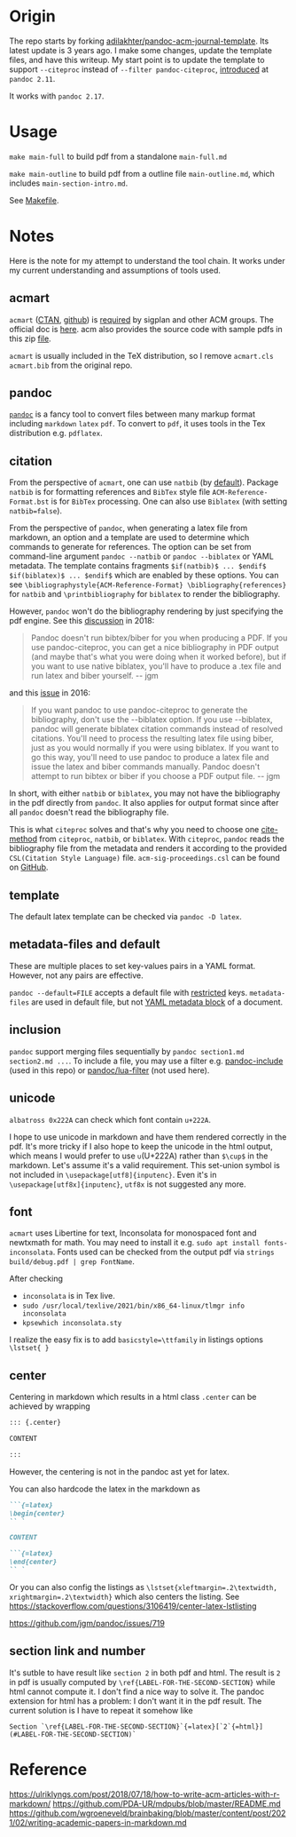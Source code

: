 # Origin

The repo starts by forking [adilakhter/pandoc-acm-journal-template](https://github.com/adilakhter/pandoc-acm-journal-template). Its latest update is 3 years ago. I make some changes, update the template files, and have this writeup. My start point is to update the template to support `--citeproc` instead of `--filter pandoc-citeproc`, [introduced](https://github.com/jgm/pandoc/blob/master/changelog.md#pandoc-211-2020-10-11) at `pandoc 2.11`.

It works with `pandoc 2.17`. 

# Usage

`make main-full` to build pdf from a standalone `main-full.md`

`make main-outline` to build pdf from a outline file `main-outline.md`, which includes `main-section-intro.md`.

See [Makefile](./Makefile).

# Notes

Here is the note for my attempt to understand the tool chain. It works under my current understanding and assumptions of tools used.

## acmart

`acmart` ([CTAN](https://ctan.org/pkg/acmart?lang=en), [github](https://github.com/borisveytsman/acmart)) is [required](https://www.sigplan.org/Resources/Author/) by sigplan and other ACM groups. The official doc is [here](https://www.acm.org/binaries/content/assets/publications/consolidated-tex-template/acmart.pdf). acm also provides the source code with sample pdfs in this zip [file](https://www-acm-org.proxy1.library.jhu.edu/binaries/content/assets/publications/consolidated-tex-template/acmart-primary.zip).

`acmart` is usually included in the TeX distribution, so I remove `acmart.cls` `acmart.bib` from the original repo.

## pandoc

[`pandoc`](https://pandoc.org/) is a fancy tool to convert files between many markup format including `markdown` `latex` `pdf`. To convert to `pdf`, it uses tools in the Tex distribution e.g. `pdflatex`.

## citation

From the perspective of `acmart`, one can use `natbib` (by [default](https://github.com/borisveytsman/acmart/blob/0fc7666839026f055eff3432eb3953c7c1a0624d/acmart.dtx?_pjax=%23js-repo-pjax-container%3Afirst-of-type%2C%20div%5Bitemtype%3D%22http%3A%2F%2Fschema.org%2FSoftwareSourceCode%22%5D%20main%3Afirst-of-type%2C%20%5Bdata-pjax-container%5D%3Afirst-of-type#L1420)). Package `natbib` is for formatting references and `BibTex` style file `ACM-Reference-Format.bst` is for `BibTex` processing. One can also use `Biblatex` (with setting `natbib=false`).

From the perspective of `pandoc`, when generating a latex file from markdown, an option and a template are used to determine which commands to generate for references. The option can be set from command-line argument `pandoc --natbib` or `pandoc --biblatex` or YAML metadata. The template contains fragments `$if(natbib)$ ... $endif$` `$if(biblatex)$ ... $endif$` which are enabled by these options. You can see `\bibliographystyle{ACM-Reference-Format} \bibliography{references}` for `natbib` and `\printbibliography` for `biblatex` to render the bibliography.

However, `pandoc` won't do the bibliography rendering by just specifying the pdf engine. See this [discussion](https://groups.google.com/g/pandoc-discuss/c/MgQ050t21W0/m/i1vgmRbLBQAJ) in 2018:

> Pandoc doesn't run bibtex/biber for you when producing
> a PDF. If you use pandoc-citeproc, you can get a nice
> bibliography in PDF output (and maybe that's what you
> were doing when it worked before), but if you want to use
> native biblatex, you'll have to produce a .tex file
> and run latex and biber yourself.
> -- jgm

and this [issue](https://github.com/jgm/pandoc/issues/2795#issuecomment-198560703) in 2016:

> If you want pandoc to use pandoc-citeproc to generate the bibliography, don't use the --biblatex option.
> If you use --biblatex, pandoc will generate biblatex citation commands instead of resolved citations. You'll need to process the resulting latex file using biber, just as you would normally if you were using biblatex. If you want to go this way, you'll need to use pandoc to produce a latex file and issue the latex and biber commands manually. Pandoc doesn't attempt to run bibtex or biber if you choose a PDF output file.
> -- jgm

In short, with either `natbib` or `biblatex`, you may not have the bibliography in the pdf directly from `pandoc`. It also applies for output format since after all `pandoc` doesn't read the bibliography file. 

This is what `citeproc` solves and that's why you need to choose one [cite-method](https://pandoc.org/MANUAL.html#citations) from `citeproc`, `natbib`, or `biblatex`. With `citeproc`, `pandoc` reads the bibliography file from the metadata and renders it according to the provided `CSL(Citation Style Language)` file. `acm-sig-proceedings.csl` can be found on [GitHub](https://github.com/citation-style-language/styles/blob/master/acm-sig-proceedings.csl).

## template

The default latex template can be checked via `pandoc -D latex`.

## metadata-files and default

These are multiple places to set key-values pairs in a YAML format. However, not any pairs are effective.

`pandoc --default=FILE` accepts a default file with [restricted](https://pandoc.org/MANUAL.html#default-files) keys. `metadata-files` are used in default file, but not [YAML metadata block](https://pandoc.org/MANUAL.html#extension-yaml_metadata_block) of a document.

## inclusion

`pandoc` support merging files sequentially by `pandoc section1.md section2.md ...`. To include a file, you may use a filter e.g. [pandoc-include](https://github.com/DCsunset/pandoc-include) (used in this repo) or [pandoc/lua-filter](https://github.com/pandoc/lua-filters/blob/master/include-files/README.md) (not used here).

## unicode

`albatross 0x222A` can check which font contain `u+222A`.

I hope to use unicode in markdown and have them rendered correctly in the pdf. It's more tricky if I also hope to keep the unicode in the html output, which means I would prefer to use `∪`(U+222A) rather than `$\cup$` in the markdown. Let's assume it's a valid requirement. This set-union symbol is not included in `\usepackage[utf8]{inputenc}`. Even it's in `\usepackage[utf8x]{inputenc}`, `utf8x` is not suggested any more.

## font

`acmart` uses Libertine for text, Inconsolata for monospaced font and newtxmath for math. You may need to install it e.g. `sudo apt install fonts-inconsolata`. Fonts used can be checked from the output pdf via `strings build/debug.pdf | grep FontName`.

After checking
- `inconsolata` is in Tex live.
- `sudo /usr/local/texlive/2021/bin/x86_64-linux/tlmgr info inconsolata`
- `kpsewhich inconsolata.sty`

I realize the easy fix is to add `basicstyle=\ttfamily` in listings options `\lstset{ }`

## center

Centering in markdown which results in a html class `.center` can be achieved by wrapping 

```markdown
::: {.center} 

CONTENT

:::
```

However, the centering is not in the pandoc ast yet for latex.

You can also hardcode the latex in the markdown as

```markdown
```{=latex}
\begin{center}
`` `

CONTENT

```{=latex}
\end{center}
`` `

```

Or you can also config the listings as `\lstset{xleftmargin=.2\textwidth, xrightmargin=.2\textwidth}` which also centers the listing. See https://stackoverflow.com/questions/3106419/center-latex-lstlisting

https://github.com/jgm/pandoc/issues/719

## section link and number

It's sutble to have result like `section 2` in both pdf and html. The result is `2` in pdf is usually computed by `\ref{LABEL-FOR-THE-SECOND-SECTION}` while html cannot compute it. I don't find a nice way to solve it. The pandoc extension for html has a problem: I don't want it in the pdf result. The current solution is I have to repeat it somehow like
```
Section `\ref{LABEL-FOR-THE-SECOND-SECTION}`{=latex}[`2`{=html}](#LABEL-FOR-THE-SECOND-SECTION)`
```

# Reference

https://ulriklyngs.com/post/2018/07/18/how-to-write-acm-articles-with-r-markdown/
https://github.com/PDA-UR/mdpubs/blob/master/README.md
https://github.com/wgroeneveld/brainbaking/blob/master/content/post/2021/02/writing-academic-papers-in-markdown.md